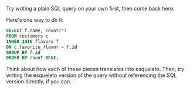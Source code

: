 Try writing a plain SQL query on your own first, then come back here.

Here's one way to do it:

```sql
SELECT f.name, count(*)
FROM customers c
INNER JOIN flavors f
ON c.favorite_flavor = f.id
GROUP BY f.id
ORDER BY count DESC;
```

Think about how each of these pieces translates into esqueleto. Then, try writing the esqueleto version of the query without referencing the SQL version directly, if you can.
